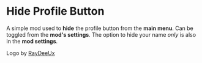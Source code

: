 # Hide Profile Button

A simple mod used to **hide** the profile button from the **main menu**.
Can be toggled from the **mod's settings**.
The option to hide your name *only* is also in the **mod settings**.

Logo by [RayDeeUx](https://github.com/RayDeeUx)
